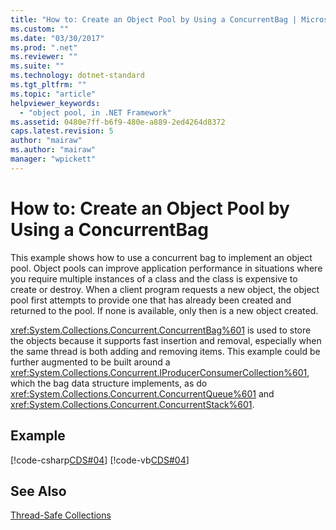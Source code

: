 ```yaml
---
title: "How to: Create an Object Pool by Using a ConcurrentBag | Microsoft Docs"
ms.custom: ""
ms.date: "03/30/2017"
ms.prod: ".net"
ms.reviewer: ""
ms.suite: ""
ms.technology: dotnet-standard
ms.tgt_pltfrm: ""
ms.topic: "article"
helpviewer_keywords: 
  - "object pool, in .NET Framework"
ms.assetid: 0480e7ff-b6f9-480e-a889-2ed4264d8372
caps.latest.revision: 5
author: "mairaw"
ms.author: "mairaw"
manager: "wpickett"
---
```

# How to: Create an Object Pool by Using a ConcurrentBag
This example shows how to use a concurrent bag to implement an object pool. Object pools can improve application performance in situations where you require multiple instances of a class and the class is expensive to create or destroy. When a client program requests a new object, the object pool first attempts to provide one that has already been created and returned to the pool. If none is available, only then is a new object created.  
  
 <xref:System.Collections.Concurrent.ConcurrentBag%601> is used to store the objects because it supports fast insertion and removal, especially when the same thread is both adding and removing items. This example could be further augmented to be built around a <xref:System.Collections.Concurrent.IProducerConsumerCollection%601>, which the bag data structure implements, as do <xref:System.Collections.Concurrent.ConcurrentQueue%601> and <xref:System.Collections.Concurrent.ConcurrentStack%601>.  
  
## Example  
 [!code-csharp[CDS#04](../../../../samples/snippets/csharp/VS_Snippets_Misc/cds/cs/objectpool.cs#04)]
 [!code-vb[CDS#04](../../../../samples/snippets/visualbasic/VS_Snippets_Misc/cds/vb/objectpool04.vb#04)]  
  
## See Also  
 [Thread-Safe Collections](../../../../docs/standard/collections/thread-safe/index.md)